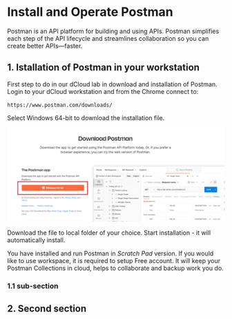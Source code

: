 # Install and Operate Postman

Postman is an API platform for building and using APIs. Postman simplifies each step of the API lifecycle and streamlines collaboration so you can create better APIs—faster.

## 1. Istallation of Postman in your workstation

First step to do in our dCloud lab in download and installation of Postman. Login to your dCloud workstation and from the Chrome connect to:

	https://www.postman.com/downloads/

Select Windows 64-bit to download the installation file.

<img src="https://raw.githubusercontent.com/marcinduma/ACI-Automation/main/images/postman-download.PNG" width = 800>

Download the file to local folder of your choice.
Start installation - it will automatically install.

You have installed and run Postman in *Scratch Pad* version. If you would like to use workspace, it is required to setup Free account. It will keep your Postman Collections in cloud, helps to collaborate and backup work you do.

### 1.1 sub-section

## 2. Second section